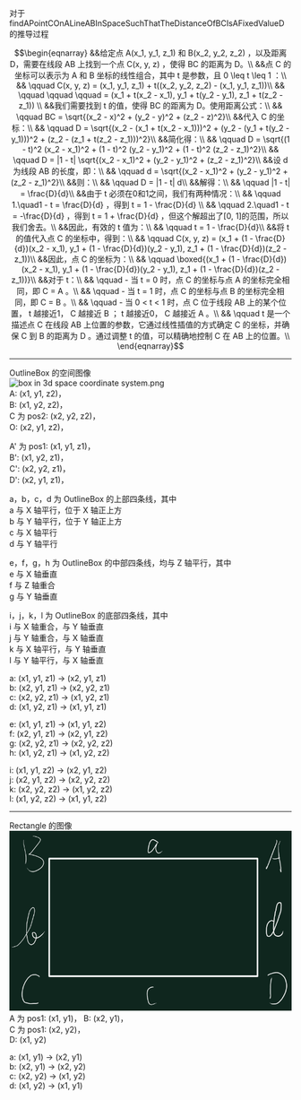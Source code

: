 
对于 findAPointCOnALineABInSpaceSuchThatTheDistanceOfBCIsAFixedValueD 的推导过程

$$\begin{eqnarray}
&&给定点 A(x_1, y_1, z_1) 和 B(x_2, y_2, z_2) ，以及距离 D，需要在线段 AB 上找到一个点 C(x, y, z) ，使得 BC 的距离为 D。\\
&&点 C 的坐标可以表示为 A 和 B 坐标的线性组合，其中 t 是参数，且 0 \leq t \leq 1 ：\\
&& \qquad C(x, y, z)  =  (x_1, y_1, z_1) + t((x_2, y_2, z_2) - (x_1, y_1, z_1))\\
&& \qquad \qquad \qquad  = (x_1 + t(x_2 - x_1), y_1 + t(y_2 - y_1), z_1 + t(z_2 - z_1)) \\
&&我们需要找到 t 的值，使得 BC 的距离为 D。使用距离公式：\\
&& \qquad BC = \sqrt{(x_2 - x)^2 + (y_2 - y)^2 + (z_2 - z)^2}\\
&&代入 C 的坐标：\\
&& \qquad D = \sqrt{(x_2 - (x_1 + t(x_2 - x_1)))^2 + (y_2 - (y_1 + t(y_2 - y_1)))^2 + (z_2 - (z_1 + t(z_2 - z_1)))^2}\\
&&简化得：\\
&& \qquad  D = \sqrt{(1 - t)^2 (x_2 - x_1)^2 + (1 - t)^2 (y_2 - y_1)^2 + (1 - t)^2 (z_2 - z_1)^2}\\
&& \qquad  D = |1 - t| \sqrt{(x_2 - x_1)^2 + (y_2 - y_1)^2 + (z_2 - z_1)^2}\\
&&设 d 为线段 AB 的长度，即：\\
&& \qquad  d = \sqrt{(x_2 - x_1)^2 + (y_2 - y_1)^2 + (z_2 - z_1)^2}\\
&&则：\\
&& \qquad D = |1 - t| d\\
&&解得：\\
&& \qquad |1 - t| = \frac{D}{d}\\
&&由于 t 必须在0和1之间，我们有两种情况：\\
&& \qquad 1.\quad1 - t = \frac{D}{d} ，得到 t = 1 - \frac{D}{d} \\
&& \qquad 2.\quad1 - t = -\frac{D}{d} ，得到 t = 1 + \frac{D}{d} ，但这个解超出了[0, 1]的范围，所以我们舍去。\\
&&因此，有效的 t 值为：\\
&& \qquad t = 1 - \frac{D}{d}\\
&&将 t 的值代入点 C 的坐标中，得到：\\
&& \qquad C(x, y, z) = (x_1 + (1 - \frac{D}{d})(x_2 - x_1), y_1 + (1 - \frac{D}{d})(y_2 - y_1), z_1 + (1 - \frac{D}{d})(z_2 - z_1))\\
&&因此，点 C 的坐标为：\\
&& \qquad \boxed{(x_1 + (1 - \frac{D}{d})(x_2 - x_1), y_1 + (1 - \frac{D}{d})(y_2 - y_1), z_1 + (1 - \frac{D}{d})(z_2 - z_1))}\\
&&对于 t：\\
&& \qquad - 当 t = 0 时，点 C 的坐标与点 A 的坐标完全相同，即 C = A 。\\
&& \qquad - 当 t = 1 时，点 C 的坐标与点 B 的坐标完全相同，即 C = B 。\\
&& \qquad - 当 0 < t < 1 时，点 C 位于线段 AB 上的某个位置， t 越接近1， C 越接近 B ； t 越接近0， C 越接近 A 。\\
&& \qquad t 是一个描述点 C 在线段 AB 上位置的参数，它通过线性插值的方式确定 C 的坐标，并确保 C 到 B 的距离为 D 。通过调整 t 的值，可以精确地控制 C 在 AB 上的位置。\\
\end{eqnarray}$$

---

OutlineBox 的空间图像  
![box in 3d space coordinate system.png](box%20in%203d%20space%20coordinate%20system.png)  
A: (x1, y1, z2)，  
B: (x1, y2, z2)，  
C 为 pos2: (x2, y2, z2)，  
O: (x2, y1, z2)，

A' 为 pos1: (x1, y1, z1)，  
B': (x1, y2, z1)，  
C': (x2, y2, z1)，  
D': (x2, y1, z1)，  

a，b，c，d 为 OutlineBox 的上部四条线，其中  
a 与 X 轴平行，位于 X 轴正上方  
b 与 Y 轴平行，位于 Y 轴正上方  
c 与 X 轴平行  
d 与 Y 轴平行

e，f，g，h 为 OutlineBox 的中部四条线，均与 Z 轴平行，其中  
e 与 X 轴垂直  
f 与 Z 轴重合  
g 与 Y 轴垂直

i，j，k，l 为 OutlineBox 的底部四条线，其中  
i 与 X 轴重合，与 Y 轴垂直  
j 与 Y 轴重合，与 X 轴垂直  
k 与 X 轴平行，与 Y 轴垂直  
l 与 Y 轴平行，与 X 轴垂直  

a: (x1, y1, z1) -> (x2, y1, z1)  
b: (x2, y1, z1) -> (x2, y2, z1)  
c: (x2, y2, z1) -> (x1, y2, z1)  
d: (x1, y2, z1) -> (x1, y1, z1)  

e: (x1, y1, z1) -> (x1, y1, z2)  
f: (x2, y1, z1) -> (x2, y1, z2)  
g: (x2, y2, z1) -> (x2, y2, z2)  
h: (x1, y2, z1) -> (x1, y2, z2)  

i: (x1, y1, z2) -> (x2, y1, z2)  
j: (x2, y1, z2) -> (x2, y2, z2)  
k: (x2, y2, z2) -> (x1, y2, z2)  
l: (x1, y2, z2) -> (x1, y1, z2)  

---

Rectangle 的图像  
![rectangle.png](rectangle.png)  
A 为 pos1: (x1, y1)，
B: (x2, y1)，  
C 为 pos1: (x2, y2)，    
D: (x1, y2)  

a: (x1, y1) -> (x2, y1)  
b: (x2, y1) -> (x2, y2)  
c: (x2, y2) -> (x1, y2)  
d: (x1, y2) -> (x1, y1)

